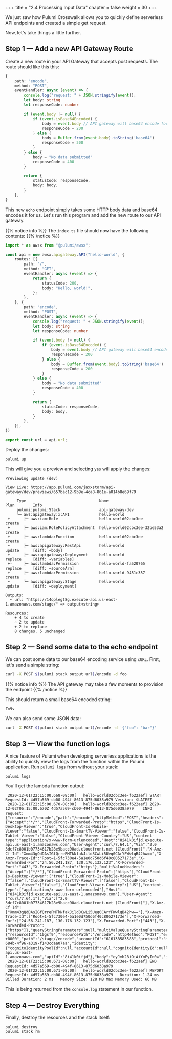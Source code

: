 +++
title = "2.4 Processing Input Data"
chapter = false
weight = 30
+++

We just saw how Pulumi Crosswalk allows you to quickly define serverless API endpoints and created a simple get request.

Now, let's take things a little further.

## Step 1 &mdash; Add a new API Gateway Route

Create a new route in your API Gateway that accepts post requests. The route should like this this:

```typescript
{
    path: "encode",
    method: "POST",
    eventHandler: async (event) => {
        console.log("request: " + JSON.stringify(event));
        let body: string
        let responseCode: number

        if (event.body != null) {
            if (event.isBase64Encoded) {
                body = event.body // API gateway will base64 encode for us
                responseCode = 200
            } else {
                body = Buffer.from(event.body).toString('base64')
                responseCode = 200
            }
        } else {
            body = "No data submitted"
            responseCode = 400
        }

        return {
            statusCode: responseCode,
            body: body,
        }
    },
}
```

This new `echo` endpoint simply takes some HTTP body data and base64 encodes it for us. Let's run this program and add the new route to our API gateway.


{{% notice info %}}
The `index.ts` file should now have the following contents:
{{% /notice %}}
```typescript
import * as awsx from "@pulumi/awsx";

const api = new awsx.apigateway.API("hello-world", {
    routes: [{
        path: "/",
        method: "GET",
        eventHandler: async (event) => {
            return {
                statusCode: 200,
                body: "Hello, world!",
            };
        },
    }, {
        path: "encode",
        method: "POST",
        eventHandler: async (event) => {
            console.log("request: " + JSON.stringify(event));
            let body: string
            let responseCode: number

            if (event.body != null) {
                if (event.isBase64Encoded) {
                    body = event.body // API gateway will base64 encode for us
                    responseCode = 200
                } else {
                    body = Buffer.from(event.body).toString('base64')
                    responseCode = 200
                }
            } else {
                body = "No data submitted"
                responseCode = 400
            }

            return {
                statusCode: responseCode,
                body: body,
            }
        },
    }],
})

export const url = api.url;

```

Deploy the changes:

```bash
pulumi up
```

This will give you a preview and selecting `yes` will apply the changes:

```
Previewing update (dev)

View Live: https://app.pulumi.com/jaxxstorm/api-gateway/dev/previews/657bac12-9b9e-4ca8-861e-a014b8e69f79

     Type                                Name                          Plan        Info
     pulumi:pulumi:Stack                 api-gateway-dev
     └─ aws:apigateway:x:API             hello-world
 +      ├─ aws:iam:Role                  hello-world02cbc3ee           create
 +      ├─ aws:iam:RolePolicyAttachment  hello-world02cbc3ee-32be53a2  create
 +      ├─ aws:lambda:Function           hello-world02cbc3ee           create
 ~      ├─ aws:apigateway:RestApi        hello-world                   update      [diff: ~body]
 +-     ├─ aws:apigateway:Deployment     hello-world                   replace     [diff: ~variables]
 +-     ├─ aws:lambda:Permission         hello-world-fa520765          replace     [diff: ~sourceArn]
 +      ├─ aws:lambda:Permission         hello-world-9451c357          create
 ~      └─ aws:apigateway:Stage          hello-world                   update      [diff: ~deployment]

Outputs:
  ~ url: "https://14oplegt8g.execute-api.us-east-1.amazonaws.com/stage/" => output<string>

Resources:
    + 4 to create
    ~ 2 to update
    +-2 to replace
    8 changes. 5 unchanged
```

## Step 2 &mdash; Send some data to the echo endpoint

We can post some data to our base64 encoding service using `cURL`. First, let's send a simple string:

```bash
curl -X POST $(pulumi stack output url)/encode -d foo
```

{{% notice info %}}
The API gateway may take a few moments to provision the endpoint
{{% /notice %}}

This should return a small base64 encoded string:

```
Zm9v
```

We can also send some JSON data:

```bash
curl -X POST $(pulumi stack output url)/encode -d '{"foo": "bar"}'
```

## Step 3 &mdash; View the function logs

A nice feature of Pulumi when developing serverless applications is the ability to quickly view the logs from the function within the Pulumi application. Run `pulumi logs` from without your stack:

```
pulumi logs
```

You'll get the lambda function output:

```
 2020-12-01T22:15:00.668-08:00[   hello-world02cbc3ee-f622aef] START RequestId: 4d57a569-cb00-494f-8613-875d6038a979 Version: $LATEST
 2020-12-01T22:15:00.670-08:00[   hello-world02cbc3ee-f622aef] 2020-12-02T06:15:00.670Z	4d57a569-cb00-494f-8613-875d6038a979	INFO	request: {"resource":"/encode","path":"/encode","httpMethod":"POST","headers":{"Accept":"*/*","CloudFront-Forwarded-Proto":"https","CloudFront-Is-Desktop-Viewer":"true","CloudFront-Is-Mobile-Viewer":"false","CloudFront-Is-SmartTV-Viewer":"false","CloudFront-Is-Tablet-Viewer":"false","CloudFront-Viewer-Country":"US","content-type":"application/x-www-form-urlencoded","Host":"8i41k0ifjd.execute-api.us-east-1.amazonaws.com","User-Agent":"curl/7.64.1","Via":"2.0 3dcf7c8001b07734617b28e9bacc90ad.cloudfront.net (CloudFront)","X-Amz-Cf-Id":"Xmm43gQdDAsIGfQrrePMTkNfakJild8CwLi5Ueq0CArYFWwlqB42hw==","X-Amzn-Trace-Id":"Root=1-5fc730e4-5a1e0d750d6f40c80527173e","X-Forwarded-For":"24.56.241.187, 130.176.132.123","X-Forwarded-Port":"443","X-Forwarded-Proto":"https"},"multiValueHeaders":{"Accept":["*/*"],"CloudFront-Forwarded-Proto":["https"],"CloudFront-Is-Desktop-Viewer":["true"],"CloudFront-Is-Mobile-Viewer":["false"],"CloudFront-Is-SmartTV-Viewer":["false"],"CloudFront-Is-Tablet-Viewer":["false"],"CloudFront-Viewer-Country":["US"],"content-type":["application/x-www-form-urlencoded"],"Host":["8i41k0ifjd.execute-api.us-east-1.amazonaws.com"],"User-Agent":["curl/7.64.1"],"Via":["2.0 3dcf7c8001b07734617b28e9bacc90ad.cloudfront.net (CloudFront)"],"X-Amz-Cf-Id":["Xmm43gQdDAsIGfQrrePMTkNfakJild8CwLi5Ueq0CArYFWwlqB42hw=="],"X-Amzn-Trace-Id":["Root=1-5fc730e4-5a1e0d750d6f40c80527173e"],"X-Forwarded-For":["24.56.241.187, 130.176.132.123"],"X-Forwarded-Port":["443"],"X-Forwarded-Proto":["https"]},"queryStringParameters":null,"multiValueQueryStringParameters":null,"pathParameters":null,"stageVariables":null,"requestContext":{"resourceId":"10gsf9","resourcePath":"/encode","httpMethod":"POST","extendedRequestId":"W6STvFSJoAMFeYA=","requestTime":"02/Dec/2020:06:15:00 +0000","path":"/stage//encode","accountId":"616138583583","protocol":"HTTP/1.1","stage":"stage","domainPrefix":"8i41k0ifjd","requestTimeEpoch":1606889700655,"requestId":"e62303e4-684b-4f96-a319-f143cdaa07aa","identity":{"cognitoIdentityPoolId":null,"accountId":null,"cognitoIdentityId":null,"caller":null,"sourceIp":"24.56.241.187","principalOrgId":null,"accessKey":null,"cognitoAuthenticationType":null,"cognitoAuthenticationProvider":null,"userArn":null,"userAgent":"curl/7.64.1","user":null},"domainName":"8i41k0ifjd.execute-api.us-east-1.amazonaws.com","apiId":"8i41k0ifjd"},"body":"eyJmb28iOiAiYmFyIn0=","isBase64Encoded":true}
 2020-12-01T22:15:00.671-08:00[   hello-world02cbc3ee-f622aef] END RequestId: 4d57a569-cb00-494f-8613-875d6038a979
 2020-12-01T22:15:00.671-08:00[   hello-world02cbc3ee-f622aef] REPORT RequestId: 4d57a569-cb00-494f-8613-875d6038a979	Duration: 1.24 ms	Billed Duration: 2 ms	Memory Size: 128 MB	Max Memory Used: 66 MB
```

This is being returned from the `console.log` statement in our function. 

## Step 4 &mdash; Destroy Everything

Finally, destroy the resources and the stack itself:

```
pulumi destroy
pulumi stack rm
```
